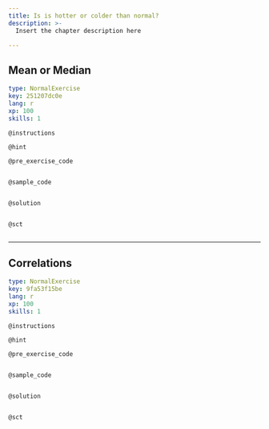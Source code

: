 ```yaml
---
title: Is is hotter or colder than normal?
description: >-
  Insert the chapter description here

---
```

## Mean or Median

```yaml
type: NormalExercise
key: 251207dc0e
lang: r
xp: 100
skills: 1
```


`@instructions`

`@hint`

`@pre_exercise_code`
```{r}

```

`@sample_code`
```{r}

```

`@solution`
```{r}

```

`@sct`
```{r}

```

---
## Correlations

```yaml
type: NormalExercise
key: 9fa53f15be
lang: r
xp: 100
skills: 1
```


`@instructions`

`@hint`

`@pre_exercise_code`
```{r}

```

`@sample_code`
```{r}

```

`@solution`
```{r}

```

`@sct`
```{r}

```
